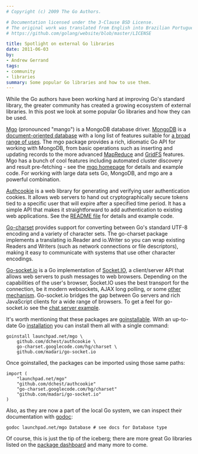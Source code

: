 ```yaml
---
# Copyright (c) 2009 The Go Authors.

# Documentation licensed under the 3-Clause BSD License.
# The original work was translated from English into Brazilian Portuguese.
# https://github.com/golang/website/blob/master/LICENSE

title: Spotlight on external Go libraries
date: 2011-06-03
by:
- Andrew Gerrand
tags:
- community
- libraries
summary: Some popular Go libraries and how to use them.
---
```



While the Go authors have been working hard at improving Go's standard library,
the greater community has created a growing ecosystem of external libraries.
In this post we look at some popular Go libraries and how they can be used.

[Mgo](http://labix.org/mgo) (pronounced "mango") is a MongoDB database driver.
[MongoDB](http://www.mongodb.org/) is a [document-oriented database](http://en.wikipedia.org/wiki/Document-oriented_database)
with a long list of features suitable for [a broad range of uses](http://www.mongodb.org/display/DOCS/Use%2BCases).
The mgo package provides a rich, idiomatic Go API for working with MongoDB,
from basic operations such as inserting and updating records to the more
advanced [MapReduce](http://www.mongodb.org/display/DOCS/MapReduce) and
[GridFS](http://www.mongodb.org/display/DOCS/GridFS) features.
Mgo has a bunch of cool features including automated cluster discovery and
result pre-fetching - see the [mgo homepage](http://labix.org/mgo) for
details and example code.
For working with large data sets Go, MongoDB,
and mgo are a powerful combination.

[Authcookie](https://github.com/dchest/authcookie) is a web library for
generating and verifying user authentication cookies.
It allows web servers to hand out cryptographically secure tokens tied to
a specific user that will expire after a specified time period.
It has a simple API that makes it straightforward to add authentication
to existing web applications.
See the [README file](https://github.com/dchest/authcookie/blob/master/README.md)
for details and example code.

[Go-charset](http://code.google.com/p/go-charset) provides support for
converting between Go's standard UTF-8 encoding and a variety of character sets.
The go-charset package implements a translating io.Reader and io.Writer
so you can wrap existing Readers and Writers (such as network connections
or file descriptors),
making it easy to communicate with systems that use other character encodings.

[Go-socket.io](https://github.com/madari/go-socket.io) is a Go implementation
of [Socket.IO](http://socket.io/),
a client/server API that allows web servers to push messages to web browsers.
Depending on the capabilities of the user's browser,
Socket.IO uses the best transport for the connection,
be it modern websockets, AJAX long polling,
or some [other mechanism](http://socket.io/#transports).
Go-socket.io bridges the gap between Go servers and rich JavaScript clients
for a wide range of browsers.
To get a feel for go-socket.io see the [chat server example](https://github.com/madari/go-socket.io/blob/master/example/example.go).

It's worth mentioning that these packages are [goinstallable](/cmd/goinstall/).
With an up-to-date Go [installation](/doc/install.html)
you can install them all with a single command:

	goinstall launchpad.net/mgo \
	    github.com/dchest/authcookie \
	    go-charset.googlecode.com/hg/charset \
	    github.com/madari/go-socket.io

Once goinstalled, the packages can be imported using those same paths:

	import (
	    "launchpad.net/mgo"
	    "github.com/dchest/authcookie"
	    "go-charset.googlecode.com/hg/charset"
	    "github.com/madari/go-socket.io"
	)

Also, as they are now a part of the local Go system,
we can inspect their documentation with [godoc](/cmd/godoc/):

	godoc launchpad.net/mgo Database # see docs for Database type

Of course, this is just the tip of the iceberg;
there are more great Go libraries listed on the [package dashboard](http://godashboard.appspot.com/package)
and many more to come.
